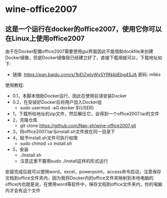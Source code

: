 # wine-office2007
## 这是一个运行在docker的office2007，使用它你可以在Linux上使用office2007
由于在Docker配置office2007需要使用gui界面因此不能借助dockfile来创建Docker镜像，但是Docker镜像我已经建立好了，直接下载用就可以，下载地址如下:
- 链接: https://pan.baidu.com/s/1bEtZwlvWy5YRN4dEbg4SJA  密码: m8ks

使用教程:
- 0.1，本脚本借助Docker运行，因此在使用前请安装Docker
- 0.2，在安装好Docker后将用户加入Docker组
  - sudo usermod -aG docker ${USER}
- 1，下载所给地址的zip文件，然后解压它，会得到一个office2007.tar的文件
- 2，克隆仓库
  - git clone https://github.com/Nan-sh/wine-office2007.git
- 3，将office2007.tar与install.sh文件放在同一目录下
- 4，赋予install.sh文件可执行权限
  - sudo chmod +x install.sh
- 5，安装
  - ./install.sh
  - 注意这里不要用sudo ./install这样的形式运行

安装完成后就可以使用word，excel，powerpoint，access命令启动，注意保存文档到office文件夹内，因为我将Docker内的office文件夹映射到本地电脑的office内也就是说，在使用word等软件中，保存文档到office文件夹内，你的电脑内才会有这个文件
